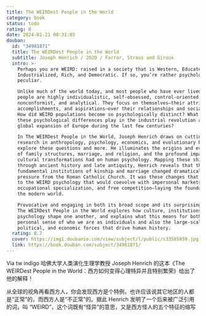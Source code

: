```yaml
---
title: The WEIRDest People in the World
category: book
status: todo
rating: 0
date: 2024-01-21 00:31:03
douban:
  id: "34981871"
  title: The WEIRDest People in the World
  subtitle: Joseph Henrich / 2020 / Farrar, Straus and Giroux
  intro: >-
    Perhaps you are WEIRD: raised in a society that is Western, Educated,
    Industrialized, Rich, and Democratic. If so, you’re rather psychologically
    peculiar.

    Unlike much of the world today, and most people who have ever lived, WEIRD
    people are highly individualistic, self-obsessed, control-oriented,
    nonconformist, and analytical. They focus on themselves—their attributes,
    accomplishments, and aspirations—over their relationships and social roles.
    How did WEIRD populations become so psychologically distinct? What role did
    these psychological differences play in the industrial revolution and the
    global expansion of Europe during the last few centuries?

    In The WEIRDest People in the World, Joseph Henrich draws on cutting-edge
    research in anthropology, psychology, economics, and evolutionary biology to
    explore these questions and more. He illuminates the origins and evolution
    of family structures, marriage, and religion, and the profound impact these
    cultural transformations had on human psychology. Mapping these shifts
    through ancient history and late antiquity, Henrich reveals that the most
    fundamental institutions of kinship and marriage changed dramatically under
    pressure from the Roman Catholic Church. It was these changes that gave rise
    to the WEIRD psychology that would coevolve with impersonal markets,
    occupational specialization, and free competition—laying the foundation for
    the modern world.

    Provocative and engaging in both its broad scope and its surprising details,
    The WEIRDest People in the World explores how culture, institutions, and
    psychology shape one another, and explains what this means for both our most
    personal sense of who we are as individuals and also the large-scale social,
    political, and economic forces that drive human history.
  rating: 8.7
  cover: https://img1.doubanio.com/view/subject/l/public/s33585859.jpg
  link: https://book.douban.com/subject/34981871/
---
```


Via tw indigo 哈佛大学人类演化生理学教授 Joseph Henrich 的这本《The WEIRDest People in the World：西方如何变得心理特异并且特别繁荣》给出了他的解释！

从全球的视角再看西方人，你会发现西方是个特例，也许应该说其它地区的人都是“正常”的，而西方人是“不正常”的。据此 Henrich 发明了一个后来被广泛引用的词，叫 “WEIRD”，这个词既有“怪异”的意思，又是西方怪人的五个特征的缩写
